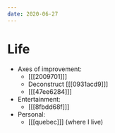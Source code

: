 ```yaml
---
date: 2020-06-27
---
```


# Life

* Axes of improvement:
  * [[[2009701]]]
  * Deconstruct [[[0931acd9]]]
  * [[[47ee6284]]]
* Entertainment:
  * [[[8fbdd68f]]]
* Personal:
  * [[[quebec]]] (where I live)
